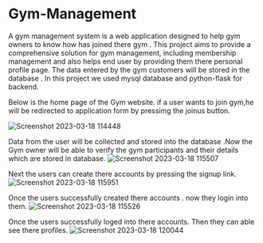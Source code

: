 # Gym-Management
A gym management system is a web application designed to help gym owners to know how has joined there gym .
This project aims to provide a comprehensive solution for gym management, including membership management and also helps end user by providing them there personal profile page.
The data entered by the gym customers will be stored in the database . 
In this project we used mysql database and python-flask for backend.

Below is the home page of the Gym website. if a user wants to join gym,he will be redirected to application form by pressimg the joinus button.

![Screenshot 2023-03-18 114448](https://user-images.githubusercontent.com/120396646/231819560-5a014f5d-460f-4db7-b109-706b280a6b5a.png)

Data from the user will be collected and stored into the database .Now the Gym owner will be able to verify the gym participants and their details which are stored in database.
![Screenshot 2023-03-18 115507](https://user-images.githubusercontent.com/120396646/231819598-2d8ea49d-7d8e-4f42-9a28-d6308bb0a808.png)

Next the users can create there accounts by pressing the signup link.
![Screenshot 2023-03-18 115951](https://user-images.githubusercontent.com/120396646/231819629-27851066-4118-4546-be1e-ca52366bdfa3.png)

Once the users successfully created there accounts . now they login into them.
![Screenshot 2023-03-18 115526](https://user-images.githubusercontent.com/120396646/231819615-2a0e485d-5f4d-419f-9f5a-d52e9b2b1870.png)

Once the users successfully loged into there accounts. Then they can able see there profiles.
![Screenshot 2023-03-18 120044](https://user-images.githubusercontent.com/120396646/231819639-f7d877e5-a9ab-4800-8f12-9ea4513c57f3.png)
